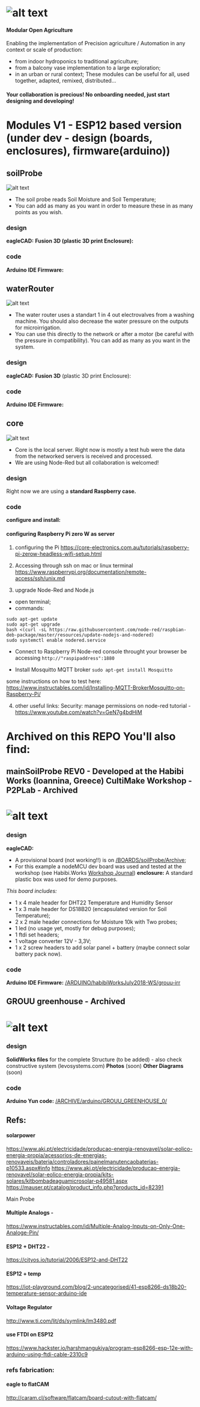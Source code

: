 # ![alt text](./images/logo.png)
#### Modular Open Agriculture

Enabling the implementation of Precision agriculture / Automation in any context or scale of production:
- from indoor hydroponics to traditional agriculture;
- from a balcony vase implementation to a large exploration;
- in an urban or rural context;
These modules can be useful for all, used together, adapted, remixed, distributed...

#### Your collaboration is precious! No onboarding needed, just start designing and developing!

# Modules V1 - ESP12 based version (under dev - design (boards, enclosures), firmware(arduino))


## soilProbe
![alt text](./images/soil.png)
- The soil probe reads Soil Moisture and Soil Temperature;
- You can add as many as you want in order to measure these in as many points as you wish.

### design
**eagleCAD:**
**Fusion 3D (plastic 3D print Enclosure):**

### code
**Arduino IDE Firmware:**


## waterRouter
![alt text](./images/router.png)
- The water router uses a standart 1 in 4 out electrovalves from a washing machine. You should also decrease the water pressure on the outputs for microirrigation.
- You can use this directly to the network or after a motor (be careful with the pressure in compatibility). You can add as many as you want in the system.

### design
**eagleCAD:**
**Fusion 3D** (plastic 3D print Enclosure):

### code
**Arduino IDE Firmware:**


## core
![alt text](./images/core.png)
- Core is the local server. Right now is mostly a test hub were the data from the networked servers is received and processed.
- We are using Node-Red but all collaboration is welcomed!

### design
Right now we are using a **standard Raspberry case.**

### code
**configure and install:**

#### configuring Raspberry Pi zero W as server

1. configuring the Pi
https://core-electronics.com.au/tutorials/raspberry-pi-zerow-headless-wifi-setup.html

2. Accessing through ssh on mac or linux terminal
https://www.raspberrypi.org/documentation/remote-access/ssh/unix.md

3. upgrade Node-Red and Node.js
- open terminal;
- commands:
```
sudo apt-get update
sudo apt-get upgrade
bash <(curl -sL https:/raw.githubusercontent.com/node-red/raspbian-deb-package/master/resources/update-nodejs-and-nodered)
sudo systemctl enable nodered.service
```
- Connect to Raspberry Pi Node-red console throught your browser be accessing ```http://"raspipaddress":1880```

- Install Mosquitto MQTT broker
```sudo apt-get install Mosquitto```

some instructions on how to test here: https://www.instructables.com/id/Installing-MQTT-BrokerMosquitto-on-Raspberry-Pi/

4. other useful links:
Security: manage permissions on node-red tutorial - https://www.youtube.com/watch?v=GeN7g4bdHiM




# Archived on this REPO You'll also find:

## mainSoilProbe REV0 - Developed at the Habibi Works (Ioannina, Greece) CultiMake Workshop - P2PLab - Archived
# ![alt text](./images/soilProbeHabibi.jpg)

### design
**eagleCAD:**
- A provisional board (not working!!) is on [/BOARDS/soilProbe/Archive](/BOARDS/soilProbe/Archive);
- For this example a nodeMCU dev board was used and tested at the workshop (see Habibi.Works [Workshop Journal](WORKSHOP/habibiWorksJuly2018/workshopJournal.md))
**enclosure:** A standard plastic box was used for demo purposes.

*This board includes:*
- 1 x 4 male header for DHT22 Temperature and Humidity Sensor
- 1 x 3 male header for DS18B20 (encapsulated version for Soil Temperature);
- 2 x 2 male header connections for Moisture 10k with Two probes;
- 1 led (no usage yet, mostly for debug purposes);
- 1 ftdi set headers;
- 1 voltage converter 12V - 3,3V;
- 1 x 2 screw headers to add solar panel + battery (maybe connect solar battery pack now).

### code
**Arduino IDE Firmware:** [/ARDUINO/habibiWorksJuly2018-WS/grouu-irr](/ARDUINO/habibiWorksJuly2018-WS/grouu-irr)


## GROUU greenhouse - Archived
# ![alt text](./images/grouuView.png)

### design
**SolidWorks files** for the complete Structure (to be added) - also check constructive system (levosystems.com)
**Photos** (soon)
**Other Diagrams** (soon)


### code
**Arduino Yun code:** [/ARCHIVE/arduino/GROUU_GREENHOUSE_0/](/ARCHIVE/arduino/GROUU_GREENHOUSE_0/)











## Refs:
#### solarpower
https://www.aki.pt/electricidade/producao-energia-renovavel/solar-eolico-energia-propia/acessorios-de-energias-renovaveis/bateria/controladores/painelmanutencaobaterias-p10533.aspx#info
https://www.aki.pt/electricidade/producao-energia-renovavel/solar-eolico-energia-propia/kits-solares/kitbombadeaguamicrosolar-p49581.aspx
https://mauser.pt/catalog/product_info.php?products_id=82391

Main Probe

#### Multiple Analogs -

https://www.instructables.com/id/Multiple-Analog-Inputs-on-Only-One-Analoge-Pin/

#### ESP12 + DHT22 -

https://cityos.io/tutorial/2006/ESP12-and-DHT22

#### ESP12  + temp

https://iot-playground.com/blog/2-uncategorised/41-esp8266-ds18b20-temperature-sensor-arduino-ide

#### Voltage Regulator

http://www.ti.com/lit/ds/symlink/lm3480.pdf

#### use FTDI on ESP12

https://www.hackster.io/harshmangukiya/program-esp8266-esp-12e-with-arduino-using-ftdi-cable-2310c9


### refs fabrication:
#### eagle to flatCAM

http://caram.cl/software/flatcam/board-cutout-with-flatcam/
